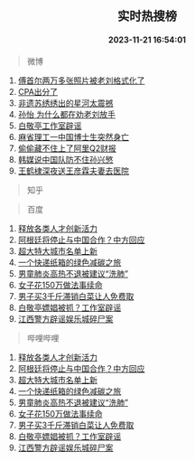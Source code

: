 <div align="center"><h2>实时热搜榜</h2><h4>2023-11-21 16:54:01</h4></div>

> 微博  

1. [傅首尔两万多张照片被老刘格式化了](https://s.weibo.com/weibo?q=%23%E5%82%85%E9%A6%96%E5%B0%94%E4%B8%A4%E4%B8%87%E5%A4%9A%E5%BC%A0%E7%85%A7%E7%89%87%E8%A2%AB%E8%80%81%E5%88%98%E6%A0%BC%E5%BC%8F%E5%8C%96%E4%BA%86%23&t=31&band_rank=1&Refer=top)<br />
2. [CPA出分了](https://s.weibo.com/weibo?q=CPA%E5%87%BA%E5%88%86%E4%BA%86&t=31&band_rank=2&Refer=top)<br />
3. [非遗苏绣绣出的星河太震撼](https://s.weibo.com/weibo?q=%23%E9%9D%9E%E9%81%97%E8%8B%8F%E7%BB%A3%E7%BB%A3%E5%87%BA%E7%9A%84%E6%98%9F%E6%B2%B3%E5%A4%AA%E9%9C%87%E6%92%BC%23&t=31&band_rank=3&Refer=top)<br />
4. [孙怡 为什么都在劝老刘放手](https://s.weibo.com/weibo?q=%E5%AD%99%E6%80%A1%20%E4%B8%BA%E4%BB%80%E4%B9%88%E9%83%BD%E5%9C%A8%E5%8A%9D%E8%80%81%E5%88%98%E6%94%BE%E6%89%8B&t=31&band_rank=4&Refer=top)<br />
5. [白敬亭工作室辟谣](https://s.weibo.com/weibo?q=%E7%99%BD%E6%95%AC%E4%BA%AD%E5%B7%A5%E4%BD%9C%E5%AE%A4%E8%BE%9F%E8%B0%A3&t=31&band_rank=5&Refer=top)<br />
6. [麻省理工一中国博士生突然身亡](https://s.weibo.com/weibo?q=%23%E9%BA%BB%E7%9C%81%E7%90%86%E5%B7%A5%E4%B8%80%E4%B8%AD%E5%9B%BD%E5%8D%9A%E5%A3%AB%E7%94%9F%E7%AA%81%E7%84%B6%E8%BA%AB%E4%BA%A1%23&t=31&band_rank=6&Refer=top)<br />
7. [偷偷藏不住上了阿里Q2财报](https://s.weibo.com/weibo?q=%23%E5%81%B7%E5%81%B7%E8%97%8F%E4%B8%8D%E4%BD%8F%E4%B8%8A%E4%BA%86%E9%98%BF%E9%87%8CQ2%E8%B4%A2%E6%8A%A5%23&t=31&band_rank=7&Refer=top)<br />
8. [韩媒说中国队防不住孙兴慜](https://s.weibo.com/weibo?q=%23%E9%9F%A9%E5%AA%92%E8%AF%B4%E4%B8%AD%E5%9B%BD%E9%98%9F%E9%98%B2%E4%B8%8D%E4%BD%8F%E5%AD%99%E5%85%B4%E6%85%9C%23&t=31&band_rank=8&Refer=top)<br />
9. [王鹤棣深夜送王彦霖夫妻去医院](https://s.weibo.com/weibo?q=%23%E7%8E%8B%E9%B9%A4%E6%A3%A3%E6%B7%B1%E5%A4%9C%E9%80%81%E7%8E%8B%E5%BD%A6%E9%9C%96%E5%A4%AB%E5%A6%BB%E5%8E%BB%E5%8C%BB%E9%99%A2%23&t=31&band_rank=9&Refer=top)<br />

> 知乎  


> 百度  

1. [释放各类人才创新活力](https://www.baidu.com/s?wd=%E9%87%8A%E6%94%BE%E5%90%84%E7%B1%BB%E4%BA%BA%E6%89%8D%E5%88%9B%E6%96%B0%E6%B4%BB%E5%8A%9B&sa=fyb_news&rsv_dl=fyb_news)<br />
2. [阿根廷将停止与中国合作？中方回应](https://www.baidu.com/s?wd=%E9%98%BF%E6%A0%B9%E5%BB%B7%E5%B0%86%E5%81%9C%E6%AD%A2%E4%B8%8E%E4%B8%AD%E5%9B%BD%E5%90%88%E4%BD%9C%EF%BC%9F%E4%B8%AD%E6%96%B9%E5%9B%9E%E5%BA%94&sa=fyb_news&rsv_dl=fyb_news)<br />
3. [超大特大城市名单上新](https://www.baidu.com/s?wd=%E8%B6%85%E5%A4%A7%E7%89%B9%E5%A4%A7%E5%9F%8E%E5%B8%82%E5%90%8D%E5%8D%95%E4%B8%8A%E6%96%B0&sa=fyb_news&rsv_dl=fyb_news)<br />
4. [一个快递纸箱的绿色减碳之旅](https://www.baidu.com/s?wd=%E4%B8%80%E4%B8%AA%E5%BF%AB%E9%80%92%E7%BA%B8%E7%AE%B1%E7%9A%84%E7%BB%BF%E8%89%B2%E5%87%8F%E7%A2%B3%E4%B9%8B%E6%97%85&sa=fyb_news&rsv_dl=fyb_news)<br />
5. [男童肺炎高热不退被建议“洗肺”](https://www.baidu.com/s?wd=%E7%94%B7%E7%AB%A5%E8%82%BA%E7%82%8E%E9%AB%98%E7%83%AD%E4%B8%8D%E9%80%80%E8%A2%AB%E5%BB%BA%E8%AE%AE%E2%80%9C%E6%B4%97%E8%82%BA%E2%80%9D&sa=fyb_news&rsv_dl=fyb_news)<br />
6. [女子花150万做法事续命](https://www.baidu.com/s?wd=%E5%A5%B3%E5%AD%90%E8%8A%B1150%E4%B8%87%E5%81%9A%E6%B3%95%E4%BA%8B%E7%BB%AD%E5%91%BD&sa=fyb_news&rsv_dl=fyb_news)<br />
7. [男子买3千斤滞销白菜让人免费取](https://www.baidu.com/s?wd=%E7%94%B7%E5%AD%90%E4%B9%B03%E5%8D%83%E6%96%A4%E6%BB%9E%E9%94%80%E7%99%BD%E8%8F%9C%E8%AE%A9%E4%BA%BA%E5%85%8D%E8%B4%B9%E5%8F%96&sa=fyb_news&rsv_dl=fyb_news)<br />
8. [白敬亭嫖娼被抓？工作室辟谣](https://www.baidu.com/s?wd=%E7%99%BD%E6%95%AC%E4%BA%AD%E5%AB%96%E5%A8%BC%E8%A2%AB%E6%8A%93%EF%BC%9F%E5%B7%A5%E4%BD%9C%E5%AE%A4%E8%BE%9F%E8%B0%A3&sa=fyb_news&rsv_dl=fyb_news)<br />
9. [江西警方辟谣娱乐城碎尸案](https://www.baidu.com/s?wd=%E6%B1%9F%E8%A5%BF%E8%AD%A6%E6%96%B9%E8%BE%9F%E8%B0%A3%E5%A8%B1%E4%B9%90%E5%9F%8E%E7%A2%8E%E5%B0%B8%E6%A1%88&sa=fyb_news&rsv_dl=fyb_news)<br />

> 哔哩哔哩  

1. [释放各类人才创新活力](https://www.baidu.com/s?wd=%E9%87%8A%E6%94%BE%E5%90%84%E7%B1%BB%E4%BA%BA%E6%89%8D%E5%88%9B%E6%96%B0%E6%B4%BB%E5%8A%9B&sa=fyb_news&rsv_dl=fyb_news)<br />
2. [阿根廷将停止与中国合作？中方回应](https://www.baidu.com/s?wd=%E9%98%BF%E6%A0%B9%E5%BB%B7%E5%B0%86%E5%81%9C%E6%AD%A2%E4%B8%8E%E4%B8%AD%E5%9B%BD%E5%90%88%E4%BD%9C%EF%BC%9F%E4%B8%AD%E6%96%B9%E5%9B%9E%E5%BA%94&sa=fyb_news&rsv_dl=fyb_news)<br />
3. [超大特大城市名单上新](https://www.baidu.com/s?wd=%E8%B6%85%E5%A4%A7%E7%89%B9%E5%A4%A7%E5%9F%8E%E5%B8%82%E5%90%8D%E5%8D%95%E4%B8%8A%E6%96%B0&sa=fyb_news&rsv_dl=fyb_news)<br />
4. [一个快递纸箱的绿色减碳之旅](https://www.baidu.com/s?wd=%E4%B8%80%E4%B8%AA%E5%BF%AB%E9%80%92%E7%BA%B8%E7%AE%B1%E7%9A%84%E7%BB%BF%E8%89%B2%E5%87%8F%E7%A2%B3%E4%B9%8B%E6%97%85&sa=fyb_news&rsv_dl=fyb_news)<br />
5. [男童肺炎高热不退被建议“洗肺”](https://www.baidu.com/s?wd=%E7%94%B7%E7%AB%A5%E8%82%BA%E7%82%8E%E9%AB%98%E7%83%AD%E4%B8%8D%E9%80%80%E8%A2%AB%E5%BB%BA%E8%AE%AE%E2%80%9C%E6%B4%97%E8%82%BA%E2%80%9D&sa=fyb_news&rsv_dl=fyb_news)<br />
6. [女子花150万做法事续命](https://www.baidu.com/s?wd=%E5%A5%B3%E5%AD%90%E8%8A%B1150%E4%B8%87%E5%81%9A%E6%B3%95%E4%BA%8B%E7%BB%AD%E5%91%BD&sa=fyb_news&rsv_dl=fyb_news)<br />
7. [男子买3千斤滞销白菜让人免费取](https://www.baidu.com/s?wd=%E7%94%B7%E5%AD%90%E4%B9%B03%E5%8D%83%E6%96%A4%E6%BB%9E%E9%94%80%E7%99%BD%E8%8F%9C%E8%AE%A9%E4%BA%BA%E5%85%8D%E8%B4%B9%E5%8F%96&sa=fyb_news&rsv_dl=fyb_news)<br />
8. [白敬亭嫖娼被抓？工作室辟谣](https://www.baidu.com/s?wd=%E7%99%BD%E6%95%AC%E4%BA%AD%E5%AB%96%E5%A8%BC%E8%A2%AB%E6%8A%93%EF%BC%9F%E5%B7%A5%E4%BD%9C%E5%AE%A4%E8%BE%9F%E8%B0%A3&sa=fyb_news&rsv_dl=fyb_news)<br />
9. [江西警方辟谣娱乐城碎尸案](https://www.baidu.com/s?wd=%E6%B1%9F%E8%A5%BF%E8%AD%A6%E6%96%B9%E8%BE%9F%E8%B0%A3%E5%A8%B1%E4%B9%90%E5%9F%8E%E7%A2%8E%E5%B0%B8%E6%A1%88&sa=fyb_news&rsv_dl=fyb_news)<br />
